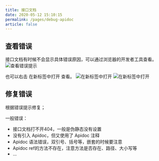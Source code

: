```yaml
---
title: 接口文档
date: 2020-05-12 15:10:15
permalink: /pages/debug-apidoc
article: false
---
```


## 查看错误

接口文档有时候不会显示具体错误原因，可以通过浏览器的开发者工具查看。
<img :src="$withBase('/img/dev/debug-apidoc1.jpg')" alt="查看错误提示">

也可以右击 在新标签中打开 查看。
<img :src="$withBase('/img/dev/debug-apidoc2.jpg')" alt="在新标签中打开">
<img :src="$withBase('/img/dev/debug-apidoc3.jpg')" alt="在新标签中打开">

## 修复错误
根据错误提示修复；  

一般错误：
- 接口文档打不开404，一般是伪静态没有设置
- 没有引入 Apidoc，但又使用了 Apidoc 注释
- Apidoc 语法错误，双引号、括号等，嵌套的时候要注意
- Apidoc ref的方法不存在，注意方法是否存在、路径、大小写等
- ...
